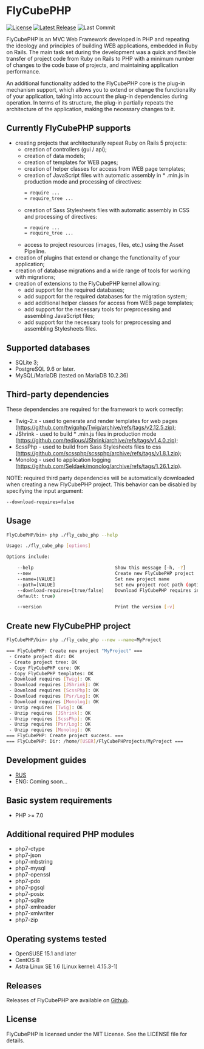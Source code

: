 # FlyCubePHP

[![License](https://img.shields.io/github/license/AnthonySnow887/FlyCubePHP)](https://github.com/AnthonySnow887/FlyCubePHP/blob/master/LICENSE)
[![Latest Release](https://img.shields.io/github/v/release/AnthonySnow887/FlyCubePHP?label=release)](https://github.com/AnthonySnow887/FlyCubePHP/releases)
![Last Commit](https://img.shields.io/github/last-commit/AnthonySnow887/FlyCubePHP/develop)

FlyCubePHP is an MVC Web Framework developed in PHP and repeating the ideology and principles of building WEB applications, 
embedded in Ruby on Rails. The main task set during the development was a quick and flexible transfer of project code 
from Ruby on Rails to PHP with a minimum number of changes to the code base of projects, and maintaining application performance.

An additional functionality added to the FlyCubePHP core is the plug-in mechanism support, 
which allows you to extend or change the functionality of your application, taking into account the plug-in dependencies during operation. 
In terms of its structure, the plug-in partially repeats the architecture of the application, making the necessary changes to it.

Currently FlyCubePHP supports
-----------------------------

- creating projects that architecturally repeat Ruby on Rails 5 projects:
  - creation of controllers (gui / api);
  - creation of data models;
  - creation of templates for WEB pages;
  - creation of helper classes for access from WEB page templates;
  - creation of JavaScript files with automatic assembly in * .min.js in production mode and processing of directives:
    ```bash
    = require ...
    = require_tree ...
    ```
  - creation of Sass Stylesheets files with automatic assembly in CSS and processing of directives:
    ```bash
    = require ...
    = require_tree ...
    ```
  - access to project resources (images, files, etc.) using the Asset Pipeline.
- creation of plugins that extend or change the functionality of your application;
- creation of database migrations and a wide range of tools for working with migrations;
- creation of extensions to the FlyCubePHP kernel allowing:
  - add support for the required databases;
  - add support for the required databases for the migration system;
  - add additional helper classes for access from WEB page templates;
  - add support for the necessary tools for preprocessing and assembling JavaScript files;
  - add support for the necessary tools for preprocessing and assembling Stylesheets files.
  
Supported databases
-------------------

- SQLite 3;
- PostgreSQL 9.6 or later.
- MySQL/MariaDB (tested on MariaDB 10.2.36)

Third-party dependencies
------------------------

These dependencies are required for the framework to work correctly: 
- Twig-2.x - used to generate and render templates for web pages (https://github.com/twigphp/Twig/archive/refs/tags/v2.12.5.zip);
- JShrink - used to build * .min.js files in production mode (https://github.com/tedious/JShrink/archive/refs/tags/v1.4.0.zip);
- ScssPhp - used to build from Sass Stylesheets files to css (https://github.com/scssphp/scssphp/archive/refs/tags/v1.8.1.zip);
- Monolog - used to application logging (https://github.com/Seldaek/monolog/archive/refs/tags/1.26.1.zip).

NOTE: required third party dependencies will be automatically downloaded when creating a new FlyCubePHP project. 
This behavior can be disabled by specifying the input argument:
```bash
--download-requires=false
```

Usage
-----

```bash
FlyCubePHP/bin> php ./fly_cube_php --help

Usage: ./fly_cube_php [options]

Options include:

    --help                              Show this message [-h, -?]
    --new                               Create new FlyCubePHP project
    --name=[VALUE]                      Set new project name
    --path=[VALUE]                      Set new project root path (optional; default: user home)
    --download-requires=[true/false]    Download FlyCubePHP requires in new project (optional; 
    default: true)

    --version                           Print the version [-v]
```

Create new FlyCubePHP project
-----------------------------

```bash
FlyCubePHP/bin> php ./fly_cube_php --new --name=MyProject 

=== FlyCubePHP: Create new project "MyProject" === 
 - Create project dir: OK 
 - Create project tree: OK 
 - Copy FlyCubePHP core: OK 
 - Copy FlyCubePHP templates: OK 
 - Download requires [Twig]: OK 
 - Download requires [JShrink]: OK 
 - Download requires [ScssPhp]: OK 
 - Download requires [Psr/Log]: OK 
 - Download requires [Monolog]: OK 
 - Unzip requires [Twig]: OK 
 - Unzip requires [JShrink]: OK 
 - Unzip requires [ScssPhp]: OK 
 - Unzip requires [Psr/Log]: OK 
 - Unzip requires [Monolog]: OK 
=== FlyCubePHP: Create project success. === 
=== FlyCubePHP: Dir: /home/[USER]/FlyCubePHProjects/MyProject ===
```

Development guides
------------------

- [RUS](https://github.com/AnthonySnow887/FlyCubePHP/blob/main/FlyCubePHP_Development_Guide_RUS.pdf)
- ENG: Coming soon...

Basic system requirements
-------------------------

- PHP >= 7.0

Additional required PHP modules
-------------------------------

- php7-ctype
- php7-json
- php7-mbstring
- php7-mysql
- php7-openssl
- php7-pdo
- php7-pgsql
- php7-posix
- php7-sqlite
- php7-xmlreader
- php7-xmlwriter
- php7-zip

Operating systems tested
------------------------

- OpenSUSE 15.1 and later
- CentOS 8
- Astra Linux SE 1.6 (Linux kernel: 4.15.3-1)

Releases
--------

Releases of FlyCubePHP are available on [Github](https://github.com/AnthonySnow887/FlyCubePHP/releases).

License
-------

FlyCubePHP is licensed under the MIT License. See the LICENSE file for details.
